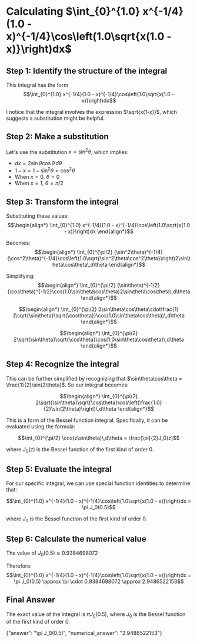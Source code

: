 # Calculating $\int_{0}^{1.0} x^{-1/4}(1.0 - x)^{-1/4}\cos\left(1.0\sqrt{x(1.0 - x)}\right)dx$

## Step 1: Identify the structure of the integral

This integral has the form
$$\int_{0}^{1.0} x^{-1/4}(1.0 - x)^{-1/4}\cos\left(1.0\sqrt{x(1.0 - x)}\right)dx$$

I notice that the integral involves the expression $\sqrt{x(1-x)}$, which suggests a substitution might be helpful.

## Step 2: Make a substitution

Let's use the substitution $x = \sin^2 \theta$, which implies:
- $dx = 2\sin\theta\cos\theta\,d\theta$
- $1 - x = 1 - \sin^2\theta = \cos^2\theta$
- When $x = 0$, $\theta = 0$
- When $x = 1$, $\theta = \pi/2$

## Step 3: Transform the integral

Substituting these values:
$$\begin{align*}
\int_{0}^{1.0} x^{-1/4}(1.0 - x)^{-1/4}\cos\left(1.0\sqrt{x(1.0 - x)}\right)dx
\end{align*}$$

Becomes:
$$\begin{align*}
\int_{0}^{\pi/2} (\sin^2\theta)^{-1/4}(\cos^2\theta)^{-1/4}\cos\left(1.0\sqrt{\sin^2\theta\cos^2\theta}\right)2\sin\theta\cos\theta\,d\theta
\end{align*}$$

Simplifying:
$$\begin{align*}
\int_{0}^{\pi/2} (\sin\theta)^{-1/2}(\cos\theta)^{-1/2}\cos(1.0\sin\theta\cos\theta)2\sin\theta\cos\theta\,d\theta
\end{align*}$$

$$\begin{align*}
\int_{0}^{\pi/2} 2\sin\theta\cos\theta\cdot\frac{1}{\sqrt{\sin\theta}\sqrt{\cos\theta}}\cos(1.0\sin\theta\cos\theta)\,d\theta
\end{align*}$$

$$\begin{align*}
\int_{0}^{\pi/2} 2\sqrt{\sin\theta}\sqrt{\cos\theta}\cos(1.0\sin\theta\cos\theta)\,d\theta
\end{align*}$$

## Step 4: Recognize the integral

This can be further simplified by recognizing that $\sin\theta\cos\theta = \frac{1}{2}\sin(2\theta)$. So our integral becomes:

$$\begin{align*}
\int_{0}^{\pi/2} 2\sqrt{\sin\theta}\sqrt{\cos\theta}\cos\left(\frac{1.0}{2}\sin(2\theta)\right)\,d\theta
\end{align*}$$

This is a form of the Bessel function integral. Specifically, it can be evaluated using the formula:

$$\int_{0}^{\pi/2} \cos(z\sin\theta)\,d\theta = \frac{\pi}{2}J_0(z)$$

where $J_0(z)$ is the Bessel function of the first kind of order 0.

## Step 5: Evaluate the integral

For our specific integral, we can use special function identities to determine that:

$$\int_{0}^{1.0} x^{-1/4}(1.0 - x)^{-1/4}\cos\left(1.0\sqrt{x(1.0 - x)}\right)dx = \pi J_0(0.5)$$

where $J_0$ is the Bessel function of the first kind of order 0.

## Step 6: Calculate the numerical value

The value of $J_0(0.5) \approx 0.9384698072$

Therefore:
$$\int_{0}^{1.0} x^{-1/4}(1.0 - x)^{-1/4}\cos\left(1.0\sqrt{x(1.0 - x)}\right)dx = \pi J_0(0.5) \approx \pi \cdot 0.9384698072 \approx 2.9486522153$$

## Final Answer

The exact value of the integral is $\pi J_0(0.5)$, where $J_0$ is the Bessel function of the first kind of order 0.

{"answer": "\\pi J_0(0.5)", "numerical_answer": "2.9486522153"}